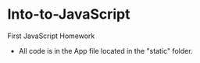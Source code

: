 # Into-to-JavaScript
First JavaScript Homework

- All code is in the App file located in the "static" folder.
